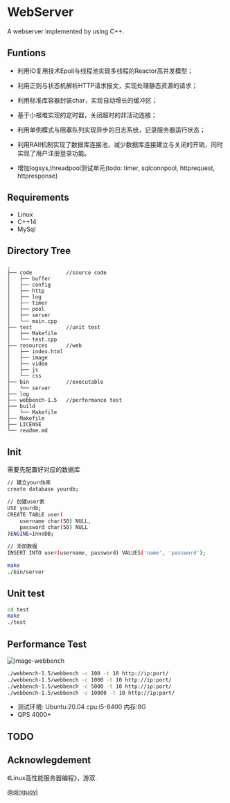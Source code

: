 # WebServer
A webserver implemented by using C++.

## Funtions
* 利用IO复用技术Epoll与线程池实现多线程的Reactor高并发模型；
* 利用正则与状态机解析HTTP请求报文，实现处理静态资源的请求；
* 利用标准库容器封装char，实现自动增长的缓冲区；
* 基于小根堆实现的定时器，关闭超时的非活动连接；
* 利用单例模式与阻塞队列实现异步的日志系统，记录服务器运行状态；
* 利用RAII机制实现了数据库连接池，减少数据库连接建立与关闭的开销，同时实现了用户注册登录功能。

* 增加logsys,threadpool测试单元(todo: timer, sqlconnpool, httprequest, httpresponse) 

## Requirements
* Linux
* C++14
* MySql

## Directory Tree
```
.
├── code           //source code
│   ├── buffer
│   ├── config
│   ├── http
│   ├── log
│   ├── timer
│   ├── pool
│   ├── server
│   └── main.cpp
├── test           //unit test
│   ├── Makefile
│   └── test.cpp
├── resources      //web
│   ├── index.html
│   ├── image
│   ├── video
│   ├── js
│   └── css
├── bin            //executable
│   └── server
├── log            
├── webbench-1.5   //performance test
├── build          
│   └── Makefile
├── Makefile
├── LICENSE
└── readme.md
```


## Init
需要先配置好对应的数据库
```bash
// 建立yourdb库
create database yourdb;

// 创建user表
USE yourdb;
CREATE TABLE user(
    username char(50) NULL,
    password char(50) NULL
)ENGINE=InnoDB;

// 添加数据
INSERT INTO user(username, password) VALUES('name', 'password');
```

```bash
make
./bin/server
```

## Unit test
```bash
cd test
make
./test
```

## Performance Test
![image-webbench](https://github.com/markparticle/WebServer/blob/master/readme.assest/%E5%8E%8B%E5%8A%9B%E6%B5%8B%E8%AF%95.png)
```bash
./webbench-1.5/webbench -c 100 -t 10 http://ip:port/
./webbench-1.5/webbench -c 1000 -t 10 http://ip:port/
./webbench-1.5/webbench -c 5000 -t 10 http://ip:port/
./webbench-1.5/webbench -c 10000 -t 10 http://ip:port/
```
* 测试环境: Ubuntu:20.04 cpu:i5-8400 内存:8G 
* QPS 4000+

## TODO


## Acknowlegdement
《Linux高性能服务器编程》，游双.

[@qinguoyi](https://github.com/qinguoyi/TinyWebServer)
